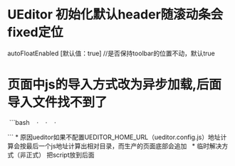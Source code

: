# UEditor 初始化默认header随滚动条会fixed定位
  autoFloatEnabled [默认值：true] //是否保持toolbar的位置不动，默认true  
 
# 页面中js的导入方式改为异步加载,后面导入文件找不到了
  ```bash
    ·
    ·
    ·
    <script async src="%PUBLIC_URL%/ueditor/ueditor.config.js"></script>
    <script async src="%PUBLIC_URL%/ueditor/ueditor.all.min.js"></script>
   </body>
   </html>
  ```
 * 原因ueditor如果不配置UEDITOR_HOME_URL（ueditor.config.js）地址计算会按最后一个js地址计算出相对目录，而生产的页面底部会追加<script type="text/javascript" src="/static/js/bundle.js"></script>  
 * 临时解决方式（非正式） 把script放到</body>后面

